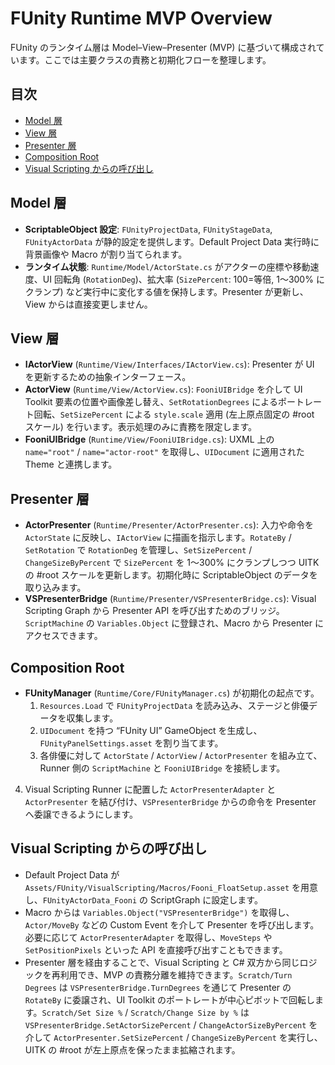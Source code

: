 # FUnity Runtime MVP Overview

FUnity のランタイム層は Model–View–Presenter (MVP) に基づいて構成されています。ここでは主要クラスの責務と初期化フローを整理します。

## 目次
- [Model 層](#model-層)
- [View 層](#view-層)
- [Presenter 層](#presenter-層)
- [Composition Root](#composition-root)
- [Visual Scripting からの呼び出し](#visual-scripting-からの呼び出し)

## Model 層
- **ScriptableObject 設定**: `FUnityProjectData`, `FUnityStageData`, `FUnityActorData` が静的設定を提供します。Default Project Data 実行時に背景画像や Macro が割り当てられます。
- **ランタイム状態**: `Runtime/Model/ActorState.cs` がアクターの座標や移動速度、UI 回転角 (`RotationDeg`)、拡大率 (`SizePercent`: 100=等倍, 1～300% にクランプ) など実行中に変化する値を保持します。Presenter が更新し、View からは直接変更しません。

## View 層
- **IActorView** (`Runtime/View/Interfaces/IActorView.cs`): Presenter が UI を更新するための抽象インターフェース。
- **ActorView** (`Runtime/View/ActorView.cs`): `FooniUIBridge` を介して UI Toolkit 要素の位置や画像差し替え、`SetRotationDegrees` によるポートレート回転、`SetSizePercent` による `style.scale` 適用 (左上原点固定の #root スケール) を行います。表示処理のみに責務を限定します。
- **FooniUIBridge** (`Runtime/View/FooniUIBridge.cs`): UXML 上の `name="root"` / `name="actor-root"` を取得し、`UIDocument` に適用された Theme と連携します。

## Presenter 層
- **ActorPresenter** (`Runtime/Presenter/ActorPresenter.cs`): 入力や命令を `ActorState` に反映し、`IActorView` に描画を指示します。`RotateBy` / `SetRotation` で `RotationDeg` を管理し、`SetSizePercent` / `ChangeSizeByPercent` で `SizePercent` を 1～300% にクランプしつつ UITK の #root スケールを更新します。初期化時に ScriptableObject のデータを取り込みます。
- **VSPresenterBridge** (`Runtime/Presenter/VSPresenterBridge.cs`): Visual Scripting Graph から Presenter API を呼び出すためのブリッジ。`ScriptMachine` の `Variables.Object` に登録され、Macro から Presenter にアクセスできます。

## Composition Root
- **FUnityManager** (`Runtime/Core/FUnityManager.cs`) が初期化の起点です。
  1. `Resources.Load` で `FUnityProjectData` を読み込み、ステージと俳優データを収集します。
  2. `UIDocument` を持つ “FUnity UI” GameObject を生成し、`FUnityPanelSettings.asset` を割り当てます。
  3. 各俳優に対して `ActorState` / `ActorView` / `ActorPresenter` を組み立て、Runner 側の `ScriptMachine` と `FooniUIBridge` を接続します。
4. Visual Scripting Runner に配置した `ActorPresenterAdapter` と `ActorPresenter` を結び付け、`VSPresenterBridge` からの命令を Presenter へ委譲できるようにします。

## Visual Scripting からの呼び出し
- Default Project Data が `Assets/FUnity/VisualScripting/Macros/Fooni_FloatSetup.asset` を用意し、`FUnityActorData_Fooni` の ScriptGraph に設定します。
- Macro からは `Variables.Object("VSPresenterBridge")` を取得し、`Actor/MoveBy` などの Custom Event を介して Presenter を呼び出します。必要に応じて `ActorPresenterAdapter` を取得し、`MoveSteps` や `SetPositionPixels` といった API を直接呼び出すこともできます。
- Presenter 層を経由することで、Visual Scripting と C# 双方から同じロジックを再利用でき、MVP の責務分離を維持できます。`Scratch/Turn Degrees` は `VSPresenterBridge.TurnDegrees` を通じて Presenter の `RotateBy` に委譲され、UI Toolkit のポートレートが中心ピボットで回転します。`Scratch/Set Size %` / `Scratch/Change Size by %` は `VSPresenterBridge.SetActorSizePercent` / `ChangeActorSizeByPercent` を介して `ActorPresenter.SetSizePercent` / `ChangeSizeByPercent` を実行し、UITK の #root が左上原点を保ったまま拡縮されます。
